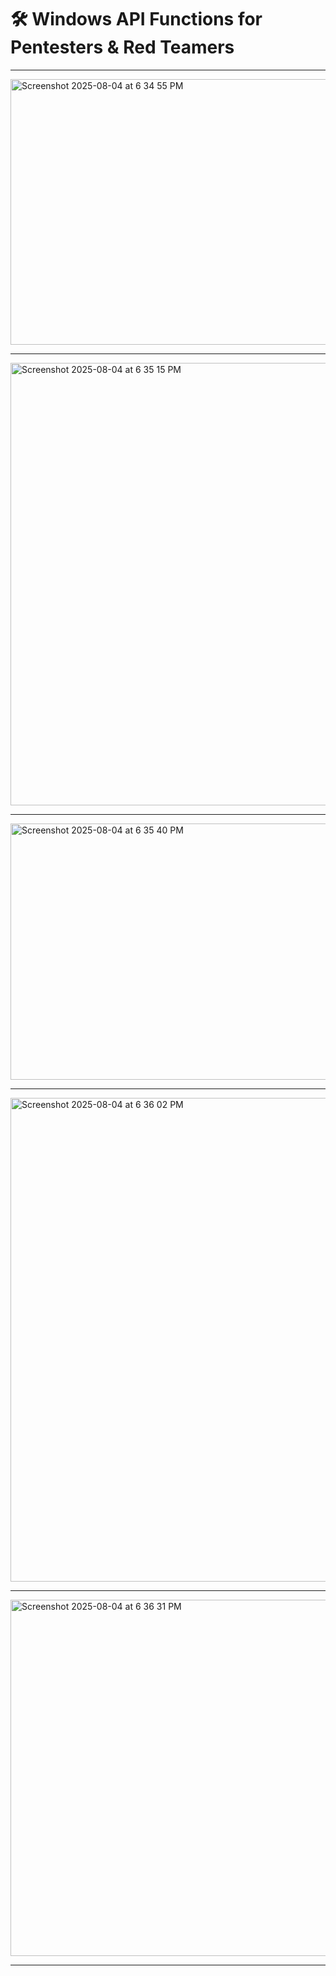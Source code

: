 # 🛠️ Windows API Functions for Pentesters & Red Teamers


---

<img width="750" height="425" alt="Screenshot 2025-08-04 at 6 34 55 PM" src="https://github.com/user-attachments/assets/8550977b-a72c-41f8-bd44-e3a2c1adf574" />

---

<img width="728" height="708" alt="Screenshot 2025-08-04 at 6 35 15 PM" src="https://github.com/user-attachments/assets/31a1d3e2-3e47-483f-b541-6057759d6b9c" />


---



<img width="861" height="410" alt="Screenshot 2025-08-04 at 6 35 40 PM" src="https://github.com/user-attachments/assets/2daa5468-4fbb-4a0d-ab4e-d91b537dd9ac" />

---



<img width="918" height="774" alt="Screenshot 2025-08-04 at 6 36 02 PM" src="https://github.com/user-attachments/assets/9bc87e60-b0df-4c48-89ba-db31d54ca73e" />

---

<img width="917" height="570" alt="Screenshot 2025-08-04 at 6 36 31 PM" src="https://github.com/user-attachments/assets/271fb655-f3ce-413b-a6bc-772eeb720bdd" />


---





